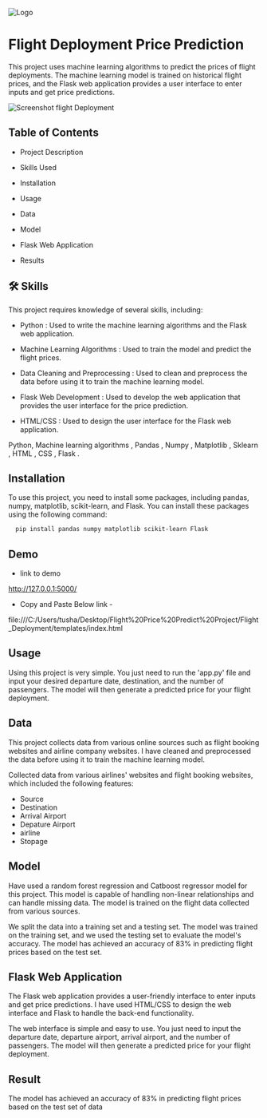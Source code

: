 

![Logo](https://media.istockphoto.com/id/1394303670/photo/737-aircraft-in-flight.jpg?b=1&s=170667a&w=0&k=20&c=w8sTZFEuvNJu_apMRU4ouOiAOnNz7duvF617U72I_Oc=)




# Flight Deployment Price Prediction

This project uses machine learning algorithms to predict the prices of flight deployments. The machine learning model is trained on historical flight prices, and the Flask web application provides a user interface to enter inputs and get price predictions.


![Screenshot flight Deployment](https://user-images.githubusercontent.com/121338492/226943119-0421f28a-6fb6-4311-af9a-6010a193ea08.png)


## Table of Contents

- Project Description

- Skills Used

- Installation

- Usage

- Data

- Model

- Flask Web Application

- Results



## 🛠 Skills
This project requires knowledge of several skills, including:

- Python : Used to write the machine learning algorithms and the    Flask web application.

- Machine Learning Algorithms : Used to train the model and predict the flight prices.

- Data Cleaning and Preprocessing : Used to clean and preprocess the data before using it to train the machine learning model.

- Flask Web Development : Used to develop the web application that provides the user interface for the price prediction.

- HTML/CSS : Used to design the user interface for the Flask web application.
 
 Python, Machine learning algorithms , Pandas , Numpy , Matplotlib , Sklearn , HTML , CSS , Flask .


## Installation

To use this project, you need to install some packages, including pandas, numpy, matplotlib, scikit-learn, and Flask. You can install these packages using the following command:

```bash
  pip install pandas numpy matplotlib scikit-learn Flask

```
    
## Demo

- link to demo

http://127.0.0.1:5000/ 

- Copy and Paste Below link -

file:///C:/Users/tusha/Desktop/Flight%20Price%20Predict%20Project/Flight_Deployment/templates/index.html

## Usage

Using this project is very simple. You just need to run the 'app.py' file and input your desired departure date, destination, and the number of passengers. The model will then generate a predicted price for your flight deployment.


## Data

This project collects data from various online sources such as flight booking websites and airline company websites. I have cleaned and preprocessed the data before using it to train the machine learning model.

Collected data from various airlines' websites and flight booking websites, which included the following features:

- Source
- Destination
- Arrival Airport
- Depature Airport
- airline
- Stopage


## Model 

Have used a random forest regression and Catboost regressor  model for this project. This model is capable of handling non-linear relationships and can handle missing data. The model is trained on the flight data collected from various sources.

We split the data into a training set and a testing set. The model was trained on the training set, and we used the testing set to evaluate the model's accuracy. The model has achieved an accuracy of 83% in predicting flight prices based on the test set.

## Flask Web Application

The Flask web application provides a user-friendly interface to enter inputs and get price predictions. I have used HTML/CSS to design the web interface and Flask to handle the back-end functionality.

The web interface is simple and easy to use. You just need to input the departure date, departure airport, arrival airport, and the number of passengers. The model will then generate a predicted price for your flight deployment.

## Result

The model has achieved an accuracy of 83% in predicting flight prices based on the test set of data
